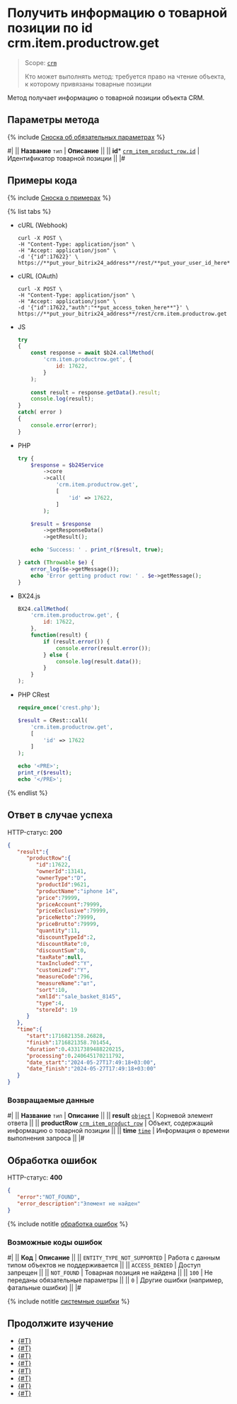 # Получить информацию о товарной позиции по id crm.item.productrow.get

> Scope: [`crm`](../../../scopes/permissions.md)
>
> Кто может выполнять метод: требуется право на чтение объекта, к которому привязаны товарные позиции

Метод получает информацию о товарной позиции объекта CRM.

## Параметры метода

{% include [Сноска об обязательных параметрах](../../../../_includes/required.md) %}

#|
|| **Название**
`тип` | **Описание** ||
|| **id***
[`crm_item_product_row.id`](../../data-types.md#crm_item_product_row) | Идентификатор товарной позиции ||
|#

## Примеры кода

{% include [Сноска о примерах](../../../../_includes/examples.md) %}

{% list tabs %}

- cURL (Webhook)

    ```http
    curl -X POST \
    -H "Content-Type: application/json" \
    -H "Accept: application/json" \
    -d '{"id":17622}' \
    https://**put_your_bitrix24_address**/rest/**put_your_user_id_here**/**put_your_webhook_here**/crm.item.productrow.get
    ```

- cURL (OAuth)

    ```http
    curl -X POST \
    -H "Content-Type: application/json" \
    -H "Accept: application/json" \
    -d '{"id":17622,"auth":"**put_access_token_here**"}' \
    https://**put_your_bitrix24_address**/rest/crm.item.productrow.get
    ```

- JS


    ```js
    try
    {
    	const response = await $b24.callMethod(
    		'crm.item.productrow.get', {
    			id: 17622,
    		}
    	);
    	
    	const result = response.getData().result;
    	console.log(result);
    }
    catch( error )
    {
    	console.error(error);
    }
    ```

- PHP


    ```php
    try {
        $response = $b24Service
            ->core
            ->call(
                'crm.item.productrow.get',
                [
                    'id' => 17622,
                ]
            );
    
        $result = $response
            ->getResponseData()
            ->getResult();
    
        echo 'Success: ' . print_r($result, true);
    
    } catch (Throwable $e) {
        error_log($e->getMessage());
        echo 'Error getting product row: ' . $e->getMessage();
    }
    ```

- BX24.js

    ```js
    BX24.callMethod(
        'crm.item.productrow.get', {
            id: 17622,
        },
        function(result) {
            if (result.error()) {
                console.error(result.error());
            } else {
                console.log(result.data());
            }
        }
    );
    ```

- PHP CRest

    ```php
    require_once('crest.php');

    $result = CRest::call(
        'crm.item.productrow.get',
        [
            'id' => 17622
        ]
    );

    echo '<PRE>';
    print_r($result);
    echo '</PRE>';
    ```

{% endlist %}

## Ответ в случае успеха

HTTP-статус: **200**

```json
{
   "result":{
      "productRow":{
         "id":17622,
         "ownerId":13141,
         "ownerType":"D",
         "productId":9621,
         "productName":"iphone 14",
         "price":79999,
         "priceAccount":79999,
         "priceExclusive":79999,
         "priceNetto":79999,
         "priceBrutto":79999,
         "quantity":11,
         "discountTypeId":2,
         "discountRate":0,
         "discountSum":0,
         "taxRate":null,
         "taxIncluded":"Y",
         "customized":"Y",
         "measureCode":796,
         "measureName":"шт",
         "sort":10,
         "xmlId":"sale_basket_8145",
         "type":4,
         "storeId": 19
      }
   },
   "time":{
      "start":1716821358.26828,
      "finish":1716821358.701454,
      "duration":0.43317389488220215,
      "processing":0.240645170211792,
      "date_start":"2024-05-27T17:49:18+03:00",
      "date_finish":"2024-05-27T17:49:18+03:00"
   }
}
```

### Возвращаемые данные

#|
|| **Название**
`тип` | **Описание** ||
|| **result**
[`object`](../../../data-types.md) | Корневой элемент ответа ||
|| **productRow**
[`crm_item_product_row`](../../data-types.md#crm_item_product_row) | Объект, содержащий информацию о товарной позиции ||
|| **time**
[`time`](../../../data-types.md) | Информация о времени выполнения запроса ||
|#

## Обработка ошибок

HTTP-статус: **400**

```json
{
   "error":"NOT_FOUND",
   "error_description":"Элемент не найден"
}
```

{% include notitle [обработка ошибок](../../../../_includes/error-info.md) %}

### Возможные коды ошибок

#|
|| **Код** | **Описание** ||
|| `ENTITY_TYPE_NOT_SUPPORTED` | Работа с данным типом объектов не поддерживается ||
|| `ACCESS_DENIED` | Доступ запрещен ||
|| `NOT_FOUND` | Товарная позиция не найдена ||
|| `100` | Не переданы обязательные параметры ||
|| `0` | Другие ошибки (например, фатальные ошибки) ||
|#

{% include notitle [системные ошибки](../../../../_includes/system-errors.md) %}

## Продолжите изучение

- [{#T}](./index.md)
- [{#T}](./crm-item-productrow-add.md)
- [{#T}](./crm-item-productrow-update.md)
- [{#T}](./crm-item-productrow-fields.md)
- [{#T}](./crm-item-productrow-set.md)
- [{#T}](./crm-item-productrow-get-available-for-payment.md)
- [{#T}](./crm-item-productrow-list.md)
- [{#T}](./crm-item-productrow-delete.md)
